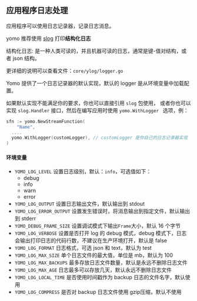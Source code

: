 ## 应用程序日志处理


应用程序可以使用日志记录器，记录日志消息。

yomo 推荐使用 [slog](https://pkg.go.dev/golang.org/x/exp/slog) 打印**结构化日志**

结构化日志: 是一种人类可读的，并且机器可读的日志，通常是键-值对结构，或者 json 结构。

更详细的说明可以查看文件：`core/ylog/logger.go`

Yomo 提供了一个日志记录器的默认实现，默认的 logger 是从环境变量中加载配置。

如果默认实现不能满足你的要求，你也可以直接引用 `slog` 包使用，
或者你也可以实现 `slog.Handler` 接口，然后在编写应用时使用 `yomo.WithLogger ` 选项，例：

```go
sfn := yomo.NewStreamFunction(
	"Name",
  ....
  yomo.WithLogger(customLogger), // customLogger 是你自己的日志记录器实现
)
```

#### 环境变量

- `YOMO_LOG_LEVEL`  设置日志级别，默认：`info`，可选值如下：
  - debug
  - info
  - warn
  - error
- `YOMO_LOG_OUTPUT` 设置日志输出文件，默认输出到 stdout
- `YOMO_LOG_ERROR_OUTPUT` 设置发生错误时，将消息输出到指定文件，默认输出到 stderr
- `YOMO_DEBUG_FRAME_SIZE`  设置调试模式下输出`Frame`大小，默认 16 个字节                   
- `YOMO_LOG_VERBOSE` 设置是否打开 log 的 debug 模式，debug 模式下，日志会输出打印日志的代码行数，不建议在生产环境打开，默认是 false
- `YOMO_LOG_FORMAT` 日志格式，可选 json 和 text，默认为 test
- `YOMO_LOG_MAX_SIZE` 单个日志文件的最大值，单位是 mb，默认为 100
- `YOMO_LOG_MAX_BACKUPS` 最多存放日志文件数量，默认是永远不删除日志文件
- `YOMO_LOG_MAX_AGE` 日志最多可以存放几天，默认永远不删除日志文件
- `YOMO_LOG_LOCAL_TIME` 是否使用时间戳作为 backup 日志的文件名字，默认使用
- `YOMO_LOG_COMPRESS` 是否对 backup 日志文件使用 gzip压缩，默认不使用
